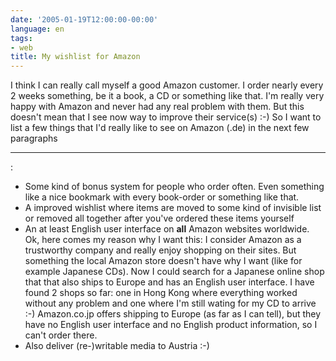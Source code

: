 ```yaml
---
date: '2005-01-19T12:00:00-00:00'
language: en
tags:
- web
title: My wishlist for Amazon
---
```



I think I can really call myself a good Amazon customer. I order nearly every 2 weeks something, be it a book, a CD or something like that. I'm really very happy with Amazon and never had any real problem with them. But this doesn't mean that I see now way to improve their service(s) :-) So I want to list a few things that I'd really like to see on Amazon (.de) in the next few paragraphs

-------------------------------

:

* Some kind of bonus system for people who order often. Even something like a nice bookmark with every book-order or something like that.
* A improved wishlist where items are moved to some kind of invisible list or removed all together after you've ordered these items yourself
* An at least English user interface on <strong>all</strong> Amazon websites worldwide. Ok, here comes my reason why I want this: I consider Amazon as a trustworthy company and really enjoy shopping on their sites. But something the local Amazon store doesn't have why I want (like for example Japanese CDs). Now I could search for a Japanese online shop that that also ships to Europe and has an English user interface. I have found 2 shops so far: one in Hong Kong where everything worked without any problem and one where I'm still wating for my CD to arrive :-) Amazon.co.jp offers shipping to Europe (as far as I can tell), but they have no English user interface and no English product information, so I can't order there.
* Also deliver (re-)writable media to Austria :-)